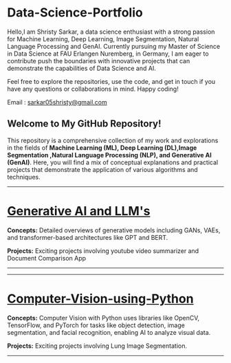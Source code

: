 # Data-Science-Portfolio

Hello,I am Shristy Sarkar, a data science enthusiast with a strong passion for Machine Learning, Deep Learning, Image Segmentation, Natural Language Processing and GenAI. Currently pursuing my Master of Science in Data Science at FAU Erlangen Nuremberg, in Germany, I am eager to contribute push the boundaries with innovative projects that can demonstrate the capabilities of Data Science and AI.

Feel free to explore the repositories, use the code, and get in touch if you have any questions or collaborations in mind. Happy coding!

Email : [sarkar05shristy@gmail.com](mailto:sarkar05shristy@gmail.com)

## Welcome to My GitHub Repository!

This repository is a comprehensive collection of my work and explorations in the fields of **Machine Learning (ML), Deep Learning (DL),Image Segmentation ,Natural Language Processing (NLP), and Generative AI (GenAI)**. Here, you will find a mix of conceptual explanations and practical projects that demonstrate the application of various algorithms and techniques.

---
# [Generative AI and LLM's](https://github.com/Shristy-stack/Gen-AI-and-LLM-Projects/tree/main)
**Concepts:** Detailed overviews of generative models including GANs, VAEs, and transformer-based architectures like GPT and BERT.

**Projects:** Exciting projects involving youtube video summarizer and Document Comparison App

---
---
# [Computer-Vision-using-Python](https://github.com/Shristy-stack/Computer-Vision-using-Python)
**Concepts:** Computer Vision with Python uses libraries like OpenCV, TensorFlow, and PyTorch for tasks like object detection, image segmentation, and facial recognition, enabling AI to analyze visual data.

**Projects:** Exciting projects involving Lung Image Segmentation.

---

